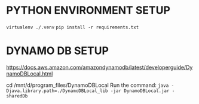 # PYTHON ENVIRONMENT SETUP

`virtualenv ./.venv`
`pip install -r requirements.txt`


# DYNAMO DB SETUP

https://docs.aws.amazon.com/amazondynamodb/latest/developerguide/DynamoDBLocal.html

cd /mnt/d/program_files/DynamoDBLocal
Run the command:
`java -Djava.library.path=./DynamoDBLocal_lib -jar DynamoDBLocal.jar -sharedDb`
